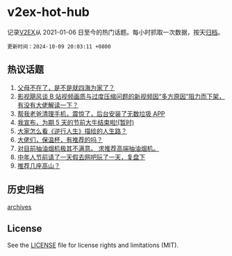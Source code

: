 # v2ex-hot-hub

 记录[V2EX](https://www.v2ex.com/)从 2021-01-06 日至今的热门话题。每小时抓取一次数据，按天[归档](archives)。

`更新时间：2024-10-09 20:03:11 +0800`

## 热议话题

1. [父母不在了，是不是就四海为家了？](https://www.v2ex.com/t/1078509)
1. [影视飓风谈 B 站视频画质与过度压缩问题的新视频因“多方原因”阻力而下架，有没有大佬解读一下？](https://www.v2ex.com/t/1078560)
1. [帮我老爸清理手机，震惊了，后台安装了无数垃圾 APP](https://www.v2ex.com/t/1078415)
1. [我宣布，为期 5 天的节前大牛结束啦!(暂时)](https://www.v2ex.com/t/1078463)
1. [大家怎么看《逆行人生》描绘的人生路？](https://www.v2ex.com/t/1078470)
1. [大佬们，保温杯，有推荐的吗？](https://www.v2ex.com/t/1078445)
1. [对目前抽油烟机极其不满意。 求推荐高端抽油烟机。](https://www.v2ex.com/t/1078438)
1. [中年人节前请了一天假去网吧玩了一天，复盘下](https://www.v2ex.com/t/1078564)
1. [推荐几座高山？](https://www.v2ex.com/t/1078417)

## 历史归档

[archives](archives)

## License

See the [LICENSE](LICENSE) file for license rights and limitations (MIT).
